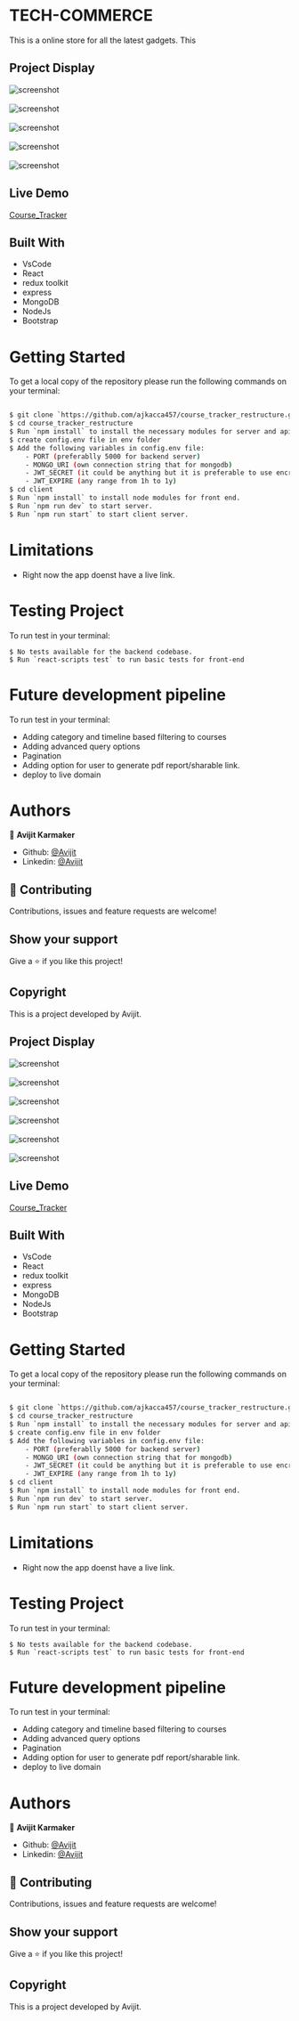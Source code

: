 # TECH-COMMERCE

This is a online store for all the latest gadgets. This

## Project Display

![screenshot](./src/images/image-1.jpg)
\
\
![screenshot](./src/images/image-2.jpg)
\
\
![screenshot](./src/images/image-3.jpg)
\
\
![screenshot](./src/images/image-4.jpg)
\
\
![screenshot](./src/images/image-5.jpg)

## Live Demo

[Course_Tracker]()

## Built With

- VsCode
- React
- redux toolkit
- express
- MongoDB
- NodeJs
- Bootstrap

# Getting Started

To get a local copy of the repository please run the following commands on your terminal:

```bash

$ git clone `https://github.com/ajkacca457/course_tracker_restructure.git`
$ cd course_tracker_restructure
$ Run `npm install` to install the necessary modules for server and api.
$ create config.env file in env folder
$ Add the following variables in config.env file:
    - PORT (preferablly 5000 for backend server)
    - MONGO_URI (own connection string that for mongodb)
    - JWT_SECRET (it could be anything but it is preferable to use encryption key generator to get a good key)
    - JWT_EXPIRE (any range from 1h to 1y)
$ cd client
$ Run `npm install` to install node modules for front end.
$ Run `npm run dev` to start server.
$ Run `npm run start` to start client server.

```

# Limitations

- Right now the app doenst have a live link.

# Testing Project

To run test in your terminal:

```
$ No tests available for the backend codebase.
$ Run `react-scripts test` to run basic tests for front-end

```

# Future development pipeline

To run test in your terminal:

- Adding category and timeline based filtering to courses
- Adding advanced query options
- Pagination
- Adding option for user to generate pdf report/sharable link.
- deploy to live domain

# Authors

👤 **Avijit Karmaker**

- Github: [@Avijit](https://github.com/ajkacca457)
- Linkedin: [@Avijit](https://www.linkedin.com/in/avijit-karmaker-8738a54)

## 🤝 Contributing

Contributions, issues and feature requests are welcome!

## Show your support

Give a ⭐️ if you like this project!

## Copyright

This is a project developed by Avijit.

## Project Display

![screenshot](./images/image1.jpg)
\
\
![screenshot](./images/image2.jpg)
\
\
![screenshot](./images/image3.jpg)
\
\
![screenshot](./images/image4.jpg)
\
\
![screenshot](./images/image5.jpg)
\
\
![screenshot](./images/image6.jpg)

## Live Demo

[Course_Tracker]()

## Built With

- VsCode
- React
- redux toolkit
- express
- MongoDB
- NodeJs
- Bootstrap

# Getting Started

To get a local copy of the repository please run the following commands on your terminal:

```bash

$ git clone `https://github.com/ajkacca457/course_tracker_restructure.git`
$ cd course_tracker_restructure
$ Run `npm install` to install the necessary modules for server and api.
$ create config.env file in env folder
$ Add the following variables in config.env file:
    - PORT (preferablly 5000 for backend server)
    - MONGO_URI (own connection string that for mongodb)
    - JWT_SECRET (it could be anything but it is preferable to use encryption key generator to get a good key)
    - JWT_EXPIRE (any range from 1h to 1y)
$ cd client
$ Run `npm install` to install node modules for front end.
$ Run `npm run dev` to start server.
$ Run `npm run start` to start client server.

```

# Limitations

- Right now the app doenst have a live link.

# Testing Project

To run test in your terminal:

```
$ No tests available for the backend codebase.
$ Run `react-scripts test` to run basic tests for front-end

```

# Future development pipeline

To run test in your terminal:

- Adding category and timeline based filtering to courses
- Adding advanced query options
- Pagination
- Adding option for user to generate pdf report/sharable link.
- deploy to live domain

# Authors

👤 **Avijit Karmaker**

- Github: [@Avijit](https://github.com/ajkacca457)
- Linkedin: [@Avijit](https://www.linkedin.com/in/avijit-karmaker-8738a54)

## 🤝 Contributing

Contributions, issues and feature requests are welcome!

## Show your support

Give a ⭐️ if you like this project!

## Copyright

This is a project developed by Avijit.
